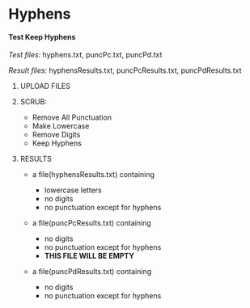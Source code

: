 Hyphens
=======

#### Test Keep Hyphens

*Test files:* hyphens.txt, puncPc.txt, puncPd.txt

*Result files:* hyphensResults.txt, puncPcResults.txt, puncPdResults.txt

1. UPLOAD FILES

2. SCRUB: 
    - Remove All Punctuation
    - Make Lowercase 
    - Remove Digits 
    - Keep Hyphens

3. RESULTS
    - a file(hyphensResults.txt) containing
        * lowercase letters
        * no digits
        * no punctuation except for hyphens
        
    - a file(puncPcResults.txt) containing
        * no digits
        * no punctuation except for hyphens  
        * **THIS FILE WILL BE EMPTY**
        
    - a file(puncPdResults.txt) containing
        * no digits
        * no punctuation except for hyphens  
